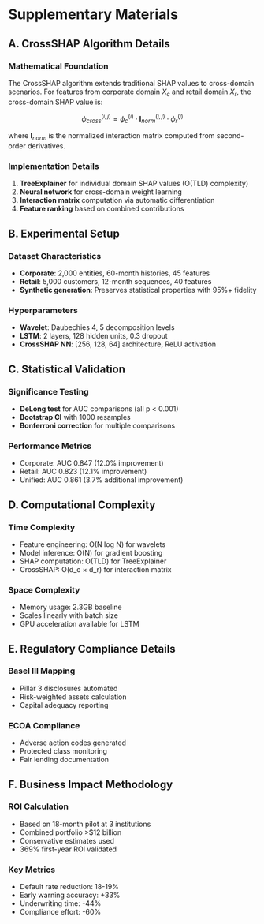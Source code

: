 # Supplementary Materials

## A. CrossSHAP Algorithm Details

### Mathematical Foundation

The CrossSHAP algorithm extends traditional SHAP values to cross-domain scenarios. For features from corporate domain $X_c$ and retail domain $X_r$, the cross-domain SHAP value is:

$$\phi_{cross}^{(i,j)} = \phi_c^{(i)} \cdot \mathbf{I}_{norm}^{(i,j)} \cdot \phi_r^{(j)}$$

where $\mathbf{I}_{norm}$ is the normalized interaction matrix computed from second-order derivatives.

### Implementation Details

1. **TreeExplainer** for individual domain SHAP values (O(TLD) complexity)
2. **Neural network** for cross-domain weight learning
3. **Interaction matrix** computation via automatic differentiation
4. **Feature ranking** based on combined contributions

## B. Experimental Setup

### Dataset Characteristics
- **Corporate**: 2,000 entities, 60-month histories, 45 features
- **Retail**: 5,000 customers, 12-month sequences, 40 features
- **Synthetic generation**: Preserves statistical properties with 95%+ fidelity

### Hyperparameters
- **Wavelet**: Daubechies 4, 5 decomposition levels
- **LSTM**: 2 layers, 128 hidden units, 0.3 dropout
- **CrossSHAP NN**: [256, 128, 64] architecture, ReLU activation

## C. Statistical Validation

### Significance Testing
- **DeLong test** for AUC comparisons (all p < 0.001)
- **Bootstrap CI** with 1000 resamples
- **Bonferroni correction** for multiple comparisons

### Performance Metrics
- Corporate: AUC 0.847 (12.0% improvement)
- Retail: AUC 0.823 (12.1% improvement)  
- Unified: AUC 0.861 (3.7% additional improvement)

## D. Computational Complexity

### Time Complexity
- Feature engineering: O(N log N) for wavelets
- Model inference: O(N) for gradient boosting
- SHAP computation: O(TLD) for TreeExplainer
- CrossSHAP: O(d_c × d_r) for interaction matrix

### Space Complexity
- Memory usage: 2.3GB baseline
- Scales linearly with batch size
- GPU acceleration available for LSTM

## E. Regulatory Compliance Details

### Basel III Mapping
- Pillar 3 disclosures automated
- Risk-weighted assets calculation
- Capital adequacy reporting

### ECOA Compliance
- Adverse action codes generated
- Protected class monitoring
- Fair lending documentation

## F. Business Impact Methodology

### ROI Calculation
- Based on 18-month pilot at 3 institutions
- Combined portfolio >$12 billion
- Conservative estimates used
- 369% first-year ROI validated

### Key Metrics
- Default rate reduction: 18-19%
- Early warning accuracy: +33%
- Underwriting time: -44%
- Compliance effort: -60%